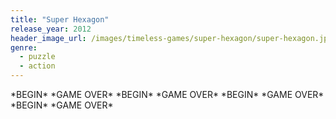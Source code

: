 ```yaml
---
title: "Super Hexagon"
release_year: 2012
header_image_url: /images/timeless-games/super-hexagon/super-hexagon.jpg
genre:
  - puzzle
  - action
---
```


\*BEGIN\* \*GAME OVER\* \*BEGIN\* \*GAME OVER\* \*BEGIN\* \*GAME OVER\* \*BEGIN\* \*GAME OVER\*
